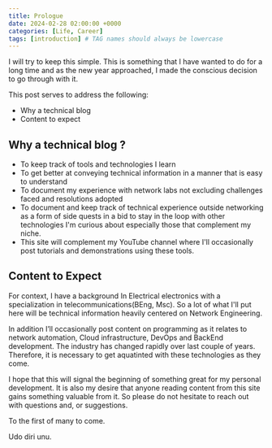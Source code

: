 ```yaml
---
title: Prologue
date: 2024-02-28 02:00:00 +0000
categories: [Life, Career]
tags: [introduction] # TAG names should always be lowercase
---
```


I will try to keep this simple. This is something that I have wanted to do for a long time and as the new year approached, I made the conscious decision to go through with it.

This post serves to address the following:

- Why a technical blog
- Content to expect

## Why a technical blog ?

- To keep track of tools and technologies I learn
- To get better at conveying technical information in a manner that is easy to understand
- To document my experience with network labs not excluding challenges faced and resolutions adopted
- To document and keep track of technical experience outside networking as a form of side quests in a bid to stay in the loop with other technologies I'm curious about especially those that complement my niche.
- This site will complement my YouTube channel where I'll occasionally post tutorials and demonstrations using these tools.

## Content to Expect

For context, I have a background In Electrical electronics with a specialization in telecommunications(BEng, Msc). So a lot of what I'll put here will be technical information heavily centered on Network Engineering.

In addition I’ll occasionally post content on programming as it relates to network automation, Cloud infrastructure, DevOps and BackEnd development. The industry has changed rapidly over last couple of years. Therefore, it is necessary to get aquatinted with these technologies as they come.

I hope that this will signal the beginning of something great for my personal development. It is also my desire that anyone reading content from this site gains something valuable from it. So please do not hesitate to reach out with questions and, or suggestions.

To the first of many to come.

Udo diri unu.

